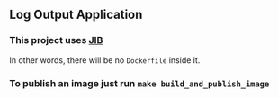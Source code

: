 ## Log Output Application

### This project uses [JIB](https://github.com/GoogleContainerTools/jib)
In other words, there will be no `Dockerfile` inside it.

### To publish an image just run `make build_and_publish_image`
